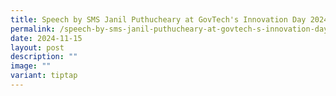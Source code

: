 ```yaml
---
title: Speech by SMS Janil Puthucheary at GovTech's Innovation Day 2024
permalink: /speech-by-sms-janil-puthucheary-at-govtech-s-innovation-day-2024/
date: 2024-11-15
layout: post
description: ""
image: ""
variant: tiptap
---
```

